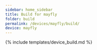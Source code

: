 ```yaml
---
sidebar: home_sidebar
title: Build for mayfly
folder: build
permalink: /devices/mayfly/build/
device: mayfly
---
```

{% include templates/device_build.md %}
